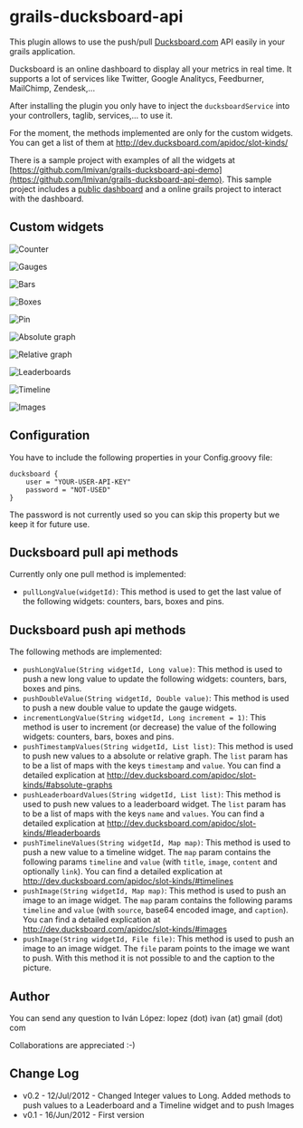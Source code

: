 grails-ducksboard-api
=====================

This plugin allows to use the push/pull [Ducksboard.com](http://www.ducksboard.com) API easily in your grails application.

Ducksboard is an online dashboard to display all your metrics in real time. It supports a lot of services like Twitter, Google Analitycs, Feedburner, MailChimp, Zendesk,...

After installing the plugin you only have to inject the `ducksboardService` into your controllers, taglib, services,... to use it.

For the moment, the methods implemented are only for the custom widgets. You can get a list of them at http://dev.ducksboard.com/apidoc/slot-kinds/

There is a sample project with examples of all the widgets at [https://github.com/lmivan/grails-ducksboard-api-demo](https://github.com/lmivan/grails-ducksboard-api-demo). This sample project includes a [public dashboard](https://public.ducksboard.com/UcD_CtknoMaEDbIJo8Eo/) and a online grails project to interact with the dashboard.

Custom widgets
--------------
![Counter](http://dev.ducksboard.com/apidoc/_images/counter.png)

![Gauges](http://dev.ducksboard.com/apidoc/_images/gauge2.png)

![Bars](http://dev.ducksboard.com/apidoc/_images/bars.png)

![Boxes](http://dev.ducksboard.com/apidoc/_images/boxes.png)

![Pin](http://dev.ducksboard.com/apidoc/_images/pins.png)

![Absolute graph](http://dev.ducksboard.com/apidoc/_images/absolute_graph3.png)

![Relative graph](http://dev.ducksboard.com/apidoc/_images/relative_graph3.png)

![Leaderboards](http://dev.ducksboard.com/apidoc/_images/leaderboard.png)

![Timeline](http://dev.ducksboard.com/apidoc/_images/timeline.png)

![Images](http://dev.ducksboard.com/apidoc/_images/image.png)

Configuration
-------------

You have to include the following properties in your Config.groovy file:

    ducksboard {
        user = "YOUR-USER-API-KEY"
        password = "NOT-USED"
    }

The password is not currently used so you can skip this property but we keep it for future use.


Ducksboard pull api methods
---------------------------

Currently only one pull method is implemented:
* `pullLongValue(widgetId)`: This method is used to get the last value of the following widgets: counters, bars, boxes and pins.


Ducksboard push api methods
---------------------------

The following methods are implemented:
* `pushLongValue(String widgetId, Long value)`: This method is used to push a new long value to update the following widgets: counters, bars, boxes and pins.
* `pushDoubleValue(String widgetId, Double value)`: This method is used to push a new double value to update the gauge widgets.
* `incrementLongValue(String widgetId, Long increment = 1)`: This method is user to increment (or decrease) the value of the following widgets: counters, bars, boxes and pins.
* `pushTimestampValues(String widgetId, List list)`: This method is used to push new values to a absolute or relative graph. The `list` param has to be a list of maps with the keys `timestamp` and `value`. You can find a detailed explication at http://dev.ducksboard.com/apidoc/slot-kinds/#absolute-graphs
* `pushLeaderboardValues(String widgetId, List list)`: This method is used to push new values to a leaderboard widget. The `list` param has to be a list of maps with the keys `name` and `values`. You can find a detailed explication at http://dev.ducksboard.com/apidoc/slot-kinds/#leaderboards
* `pushTimelineValues(String widgetId, Map map)`: This method is used to push a new value to a timeline widget. The `map` param contains the following params `timeline` and `value` (with `title`, `image`, `content` and optionally `link`). You can find a detailed explication at http://dev.ducksboard.com/apidoc/slot-kinds/#timelines
* `pushImage(String widgetId, Map map)`: This method is used to push an image to an image widget. The `map` param contains the following params `timeline` and `value` (with `source`, base64 encoded image, and `caption`). You can find a detailed explication at http://dev.ducksboard.com/apidoc/slot-kinds/#images
* `pushImage(String widgetId, File file)`: This method is used to push an image to an image widget. The `file` param points to the image we want to push. With this method it is not possible to and the caption to the picture.
  


Author
------

You can send any question to Iván López: lopez (dot) ivan (at) gmail (dot) com

Collaborations are appreciated :-)


Change Log
----------  

* v0.2 - 12/Jul/2012 - Changed Integer values to Long. Added methods to push values to a Leaderboard and a Timeline widget and to push Images 
* v0.1 - 16/Jun/2012 - First version